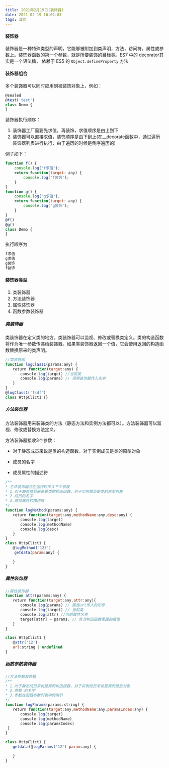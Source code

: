 ```yaml
---
title: 2021年2月19日(装饰器)
date: 2021-02-19 16:02:03
tags: 其他
---
```

#### 装饰器

装饰器是一种特殊类型的声明，它能够被附加到类声明，方法，访问符，属性或参数上。装饰器函数的第一个参数，就是所要装饰的目标类。ES7 中的 decorator其实是一个语法糖， 依赖于 ES5 的 `Object.defineProperty` 方法 

#### 装饰器组合

多个装饰器可以同时应用到被装饰对象上，例如：

```js
@sealed
@test('test')
class Demo {
}
```

装饰器执行顺序：

1. 装饰器工厂需要先求值，再装饰，求值顺序是由上到下
2. 装饰器可以直接求值，装饰顺序是由下到上(在__decorate函数中，通过遍历装饰器列表进行执行，由于遍历的时候是倒序遍历的)

例子如下：

```js
function f() {
    console.log('f求值');
    return function(target: any) {
    	console.log('f装饰');
    }
}
function g() {
    console.log('g求值');
    return function(target: any) {
    	console.log('g装饰');
	}
}
@f()
@g()
class Demo {
}
```

执行顺序为

```js
f求值
g求值
g装饰
f装饰
```

#### 装饰器类型

1. 类装饰器
2. 方法装饰器
3. 属性装饰器
4. 函数参数装饰器

##### 类装饰器

   类装饰器在定义类的地方。类装饰器可以监视、修改或替换类定义。类的构造函数将作为唯一参数传递给装饰器。如果类装饰器返回一个值，它会使用返回的构造函数替换原来的类声明。

   ```js
   //类装饰器
   function logClass1(params:any) {
   　　return function(target:any) {
   　　　　console.log(target) //当前类
   　　　　console.log(params) // 调用装饰器传入实参
   　　}
   }
   @logClass1('fsdf')
   class HttpClict1 {}
   ```

##### 方法装饰器

   方法装饰器用来装饰类的方法（静态方法和实例方法都可以）。方法装饰器可以监视、修改或替换方法定义。

   方法装饰器接收3个参数：

   - 对于静态成员来说是类的构造函数，对于实例成员是类的原型对象

   - 成员的名字

   - 成员属性的描述符

```js
/**
* 方法装饰器会在运行时传入三个参数
* 1.对于静态成员来说是类的构造函数，对于实例成员是类的原型对象
* 2.成员的名字
* 3.成员属性的描述符
*/
function logMethod(params:any) {
　　return function(target:any,methodName:any,desc:any) {
　　　　console.log(target)
　　　　console.log(methodName)
　　　　console.log(desc)
　　}
}
class HttpClict1 {
　　@logMethod('123')
    getdata(param:any) {

　　}
}
```

##### 属性装饰器

```js
//属性装饰器
function attr(params:any) {
　　return function(target:any,attr:any){
　　　　console.log(params) // 属性url传入的形参
　　　　console.log(target) // 当前类
　　　　console.log(attr) //当前属性名称
　　　　target[attr] = params; // 修改构造函数里面的属性
　　}
}

class HttpClict1 {
　　@attr('12')
　　url:string | undefined
}
```

##### 函数参数装饰器

   ```js
   //方法参数装饰器
   /**
   * 1.对于静态成员来说是类的构造函数，对于实例成员来说是类的原型对象
   * 2.参数 的名字
   * 3.参数在函数参数列表中的索引
   */
   function logParams(params:string) {
   　　return function(target:any,methodName:any,paramsIndes:any) {
   　　　　console.log(target)
   　　　　console.log(methodName)
   　　　　console.log(paramsIndes)
   	}
   }
   
   class HttpClict1 {
   　　getdata(@logParams('12') param:any) {
   
   　　}
   }
   ```

   